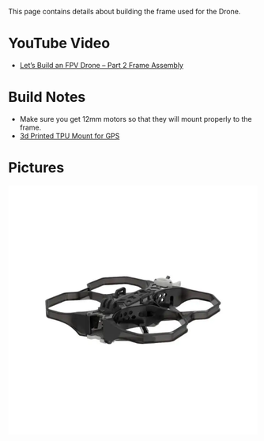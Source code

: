 This page contains details about building the frame used for the Drone.

# YouTube Video
- [Let’s Build an FPV Drone – Part 2 Frame Assembly](https://youtu.be/4hs_yXV46YM)

# Build Notes
- Make sure you get 12mm motors so that they will mount properly to the frame.
- [3d Printed TPU Mount for GPS](https://www.thingiverse.com/thing:6295389)

# Pictures
![Frame](../01-Parts-Overview-and-Motor-Mounting/images/frame1.png)
